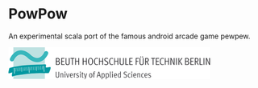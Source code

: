 PowPow
======

An experimental scala port of the famous android arcade game pewpew.

![Beuth Hochschule Logo](https://github.com/whiskeysierra/powpow/raw/master/src/main/resources/beuth.png)

